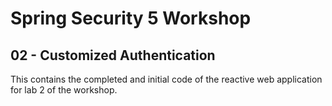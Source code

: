 # Spring Security 5 Workshop

## 02 - Customized Authentication

This contains the completed and initial code of the reactive web application for lab 2 of the workshop.

